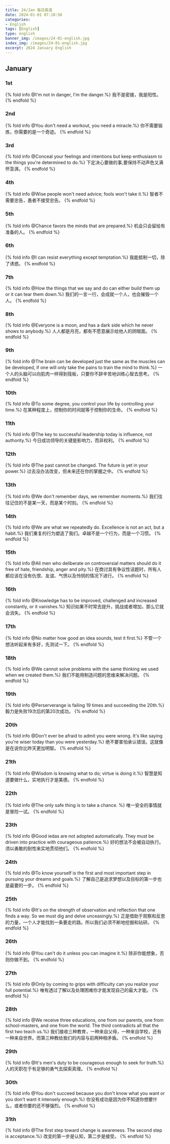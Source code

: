 ```yaml
---
title: 24/Jan 每日英语
date: 2024-01-01 07:18:58
categories:
- English
tags: [English]
type: english
banner_img: /images/24-01-english.jpg
index_img: /images/24-01-english.jpg
excerpt: 2024 January English
---
```


## January

### 1st
{% fold info @I'm not in danger, I'm the danger.%}
我不是密接，我是阳性。
{% endfold %}

### 2nd
{% fold info @You don't need a workout, you need a miracle.%}
你不需要锻炼，你需要的是一个奇迹。
{% endfold %}

### 3rd
{% fold info @Conceal your feelings and intentions but keep enthusiasm to the things you're determined to do.%}
下定决心要做的事,要保持不动声色又满怀澎湃。
{% endfold %}

### 4th
{% fold info @Wise people won't need advice; fools won't take it.%}
智者不需要忠告，愚者不接受忠告。
{% endfold %}

### 5th
{% fold info @Chance favors the minds that are prepared.%}
机会只会留给有准备的人。
{% endfold %}

### 6th
{% fold info @I can resist everything except temptation.%}
我能抵制一切，除了诱惑。
{% endfold %}

### 7th
{% fold info @How the things that we say and do can either build them up or it can tear them down.%}
我们的一言一行，会成就一个人，也会摧毁一个人。
{% endfold %}

### 8th
{% fold info @Everyone is a moon, and has a dark side which he never shows to anybody.%}
人人都是月亮，都有不愿意展示给他人的阴暗面。
{% endfold %}

### 9th
{% fold info @The brain can be developed just the same as the muscles can be developed, if one will only take the pains to train the mind to think.%}
一个人的头脑可以向肌肉一样得到筏板，只要你不辞辛苦地训练心智去思考。
{% endfold %}

### 10th
{% fold info @To some degree, you control your life by controlling your time.%}
在某种程度上，控制你的时间就等于控制你的生命。
{% endfold %}

### 11th
{% fold info @The key to successful leadership today is influence, not authority.%}
今日成功领导的关键是影响力，而非权利。
{% endfold %}

### 12th
{% fold info @The past cannot be changed. The future is yet in your power.%}
过去没办法改变，但未来还在你的掌握之中。
{% endfold %}

### 13th
{% fold info @We don't remember days, we remember moments.%}
我们往往记住的不是某一天，而是某个时刻。
{% endfold %}

### 14th
{% fold info @We are what we repeatedly do. Excellence is not an act, but a habit.%}
我们重复的行为塑造了我们。卓越不是一个行为，而是一个习惯。
{% endfold %}

### 15th
{% fold info @All men who deliberate on controversial matters should do it free of hate, friendship, anger and pity.%}
在商讨具有争议性话题时，所有人都应该在没有仇恨、友谊、气愤以及怜悯的情况下进行。
{% endfold %}

### 16th
{% fold info @Knowledge has to be improved, challenged and increased constantly, or it vanishes.%}
知识如果不时常去提升，挑战或者增加，那么它就会消失。
{% endfold %}

### 17th
{% fold info @No matter how good an idea sounds, test it first.%}
不管一个想法听起来有多好，先测试一下。
{% endfold %}

### 18th
{% fold info @We cannot solve problems with the same thinking we used when we created them.%}
我们不能用制造问题的思维来解决问题。
{% endfold %}

### 19th
{% fold info @Perserverange is failing 19 times and succeeding the 20th.%}
毅力是失败19次后的第20次成功。
{% endfold %}

### 20th
{% fold info @Don't ever be afraid to admit you were wrong. It's like saying you're wiser today than you were yesterday.%}
绝不要害怕承认错误。这就像是在说你比昨天更加明智。
{% endfold %}

### 21th
{% fold info @Wisdom is knowing what to do; virtue is doing it.%}
智慧是知道要做什么，实地执行才是美德。
{% endfold %}

### 22th
{% fold info @The only safe thing is to take a chance. %}
唯一安全的事情就是冒险一试。
{% endfold %}

### 23th
{% fold info @Good iedas are not adopted automatically. They must be driven into practice with courageous patience.%}
好的想法不会被自动执行。须以勇敢的耐性来实地贯彻他们。
{% endfold %}

### 24th
{% fold info @To know yourself is the first and most important step in pursuing your dreams and goals.%}
了解自己是追求梦想以及目标的第一步也是最要的一步。
{% endfold %}

### 25th
{% fold info @It's on the strength of observation and reflection that one finds a way. So we must dig and delve unceasingly.%}
正是借助于观察和反思的力量，一个人才能找到一条要走的路。所以我们必须不断地挖掘和钻研。
{% endfold %}

### 26th
{% fold info @You can't do it unless you can imagine it.%}
除非你能想象，否则你做不到。
{% endfold %}

### 27th
{% fold info @Only by coming to grips with difficulty can you realize your full potential.%}
唯有透过了解以及处理困难你才能发现自己的最大才能。
{% endfold %}

### 28th
{% fold info @We receive three educations, one from our parents, one from school-masters, and one from the world. The third contradicts all that the first two teach us.%}
我们接收三种教育，一种来自父母，一种来自学校，还有一种来自世界。而第三种教给我们的内容与前两种相矛盾。
{% endfold %}

### 29th
{% fold info @It's men's duty to be courageous enough to seek for truth.%}
人的天职在于有足够的勇气去探索真理。
{% endfold %}

### 30th
{% fold info @You don't succeed because you don't know what you want or you don't want it intensely enough.%}
你没有成功是因为你不知道你想要什么，或者你要的还不够强烈。
{% endfold %}

### 31th
{% fold info @The first step toward change is awareness. The second step is acceptance.%}
改变的第一步是认知，第二步是接受。
{% endfold %}
